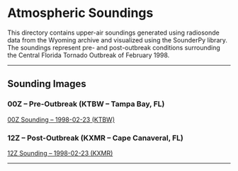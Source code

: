# Atmospheric Soundings

This directory contains upper-air soundings generated using radiosonde data from the Wyoming archive and visualized using the SounderPy library. The soundings represent pre- and post-outbreak conditions surrounding the Central Florida Tornado Outbreak of February 1998.

---

## Sounding Images

### 00Z – Pre-Outbreak (KTBW – Tampa Bay, FL)
[00Z Sounding – 1998-02-23 (KTBW)](TBW_1998_02_23_00Z.png)

### 12Z – Post-Outbreak (KXMR – Cape Canaveral, FL)
[12Z Sounding – 1998-02-23 (KXMR)](XMR_1998_02_23_12Z.png)

---
